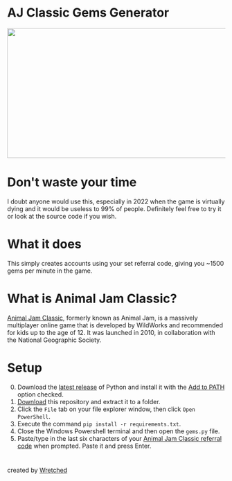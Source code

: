 # AJ Classic Gems Generator
<p align="center"><img src="https://wretched.io/assets/Gems-UI.png" height="300" width="637"></p>

# Don't waste your time
I doubt anyone would use this, especially in 2022 when the game is virtually dying and it would be useless to 99% of people. Definitely feel free to try it or look at the source code if you wish.

# What it does
This simply creates accounts using your set referral code, giving you ~1500 gems per minute in the game.

# What is Animal Jam Classic?
[Animal Jam Classic](https://classic.animaljam.com), formerly known as Animal Jam, is a massively multiplayer online game that is developed by WildWorks and recommended for kids up to the age of 12. It was launched in 2010, in collaboration with the National Geographic Society.

# Setup
0. Download the [latest release](https://www.python.org/downloads/) of Python and install it with the [Add to PATH](https://wretched.io/assets/Windows-Installation.png) option checked.
1. [Download](https://github.com/Wretchedjungle/aj-classic-gems-generator/archive/refs/heads/main.zip) this repository and extract it to a folder.
2. Click the `File` tab on your file explorer window, then click `Open PowerShell`.
3. Execute the command `pip install -r requirements.txt`.
4. Close the Windows Powershell terminal and then open the `gems.py` file.
5. Paste/type in the last six characters of your [Animal Jam Classic referral code](https://wretched.io/assets/Referral-Code.png) when prompted. Paste it and press Enter.

# 
created by [Wretched](https://wretched.io)
